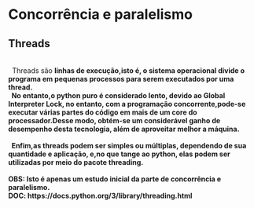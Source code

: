 <h1>Concorrência e paralelismo</h1>
<h2>Threads</h2>
<br>
&nbsp Threads são <b>linhas de execução<b>,isto é, o sistema operacional divide o programa em pequenas processos para serem executados por uma thread.<br>
&nbsp No entanto,o python puro é considerado lento, devido ao Global Interpreter Lock, no entanto, com a programação concorrente,pode-se executar
várias partes do código em mais de um core do processador.Desse modo, obtém-se um considerável ganho de desempenho desta tecnologia, além de aproveitar melhor a máquina.<br>
<br>
&nbsp Enfim,as threads podem ser simples ou múltiplas, dependendo de sua quantidade e aplicação, e,no que tange ao python, elas podem ser utilizadas por meio do pacote <b>threading<b>.<br>
  <br>
OBS: Isto é apenas um estudo inicial da parte de concorrência e paralelismo.
  <br>
DOC: https://docs.python.org/3/library/threading.html
